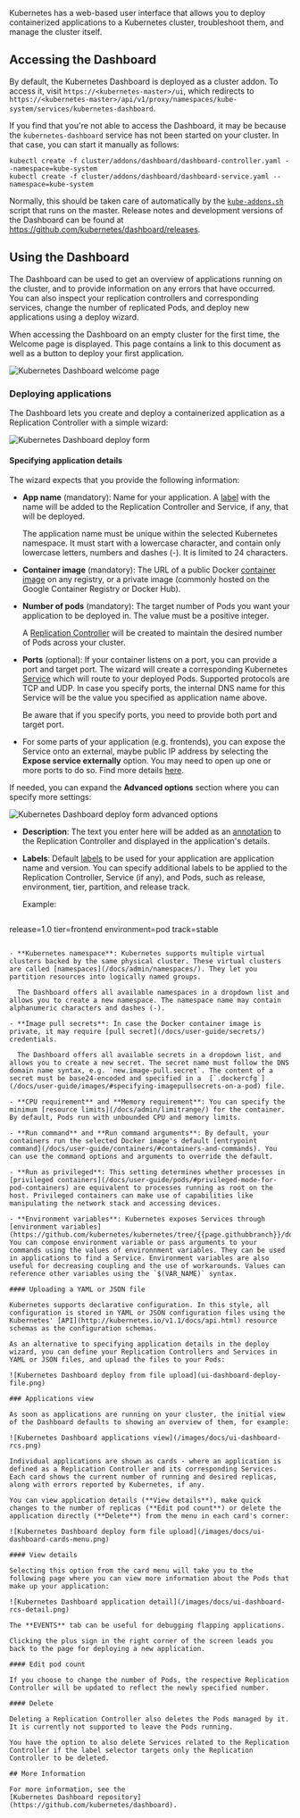 ---
---


Kubernetes has a web-based user interface that allows you to deploy containerized
applications to a Kubernetes cluster, troubleshoot them, and manage the cluster itself.

## Accessing the Dashboard

By default, the Kubernetes Dashboard is deployed as a cluster addon. To access it, visit
`https://<kubernetes-master>/ui`, which redirects to
`https://<kubernetes-master>/api/v1/proxy/namespaces/kube-system/services/kubernetes-dashboard`.

If you find that you're not able to access the Dashboard, it may be because the
`kubernetes-dashboard` service has not been started on your cluster. In that case,
you can start it manually as follows:

```shell
kubectl create -f cluster/addons/dashboard/dashboard-controller.yaml --namespace=kube-system
kubectl create -f cluster/addons/dashboard/dashboard-service.yaml --namespace=kube-system
```

Normally, this should be taken care of automatically by the
[`kube-addons.sh`](http://releases.k8s.io/{{page.githubbranch}}/cluster/saltbase/salt/kube-addons/kube-addons.sh)
script that runs on the master. Release notes and development versions of the Dashboard can be
found at https://github.com/kubernetes/dashboard/releases.

## Using the Dashboard

The Dashboard can be used to get an overview of applications running on the cluster, and to provide information on any errors that have occurred. You can also inspect your replication controllers and corresponding services, change the number of replicated Pods, and deploy new applications using a deploy wizard.

When accessing the Dashboard on an empty cluster for the first time, the Welcome page is displayed. This page contains a link to this document as well as a button to deploy your first application.

![Kubernetes Dashboard welcome page](/images/docs/ui-dashboard-zerostate.png)

### Deploying applications

The Dashboard lets you create and deploy a containerized application as a Replication Controller with a simple wizard:

![Kubernetes Dashboard deploy form](/images/docs/ui-dashboard-deploy-simple.png)

#### Specifying application details

The wizard expects that you provide the following information:

- **App name** (mandatory): Name for your application. A [label](/docs/user-guide/labels/) with the name will be added to the Replication Controller and Service, if any, that will be deployed.

  The application name must be unique within the selected Kubernetes namespace. It must start with a lowercase character, and contain only lowercase letters, numbers and dashes (-). It is limited to 24 characters.

- **Container image** (mandatory): The URL of a public Docker [container image](/docs/user-guide/images/) on any registry, or a private image (commonly hosted on the Google Container Registry or Docker Hub).

- **Number of pods** (mandatory): The target number of Pods you want your application to be deployed in. The value must be a positive integer.

  A [Replication Controller](/docs/user-guide/replication-controller/) will be created to maintain the desired number of Pods across your cluster.

- **Ports** (optional): If your container listens on a port, you can provide a port and target port. The wizard will create a corresponding Kubernetes [Service](http://kubernetes.io/v1.1/docs/user-guide/services.html) which will route to your deployed Pods. Supported protocols are TCP and UDP. In case you specify ports, the internal DNS name for this Service will be the value you specified as application name above.

  Be aware that if you specify ports, you need to provide both port and target port.

- For some parts of your application (e.g. frontends), you can expose the Service onto an external, maybe public IP address by selecting the **Expose service externally** option. You may need to open up one or more ports to do so. Find more details [here](/docs/user-guide/services-firewalls/).

If needed, you can expand the **Advanced options** section where you can specify more settings:

![Kubernetes Dashboard deploy form advanced options](/images/docs/ui-dashboard-deploy-more.png)

- **Description**: The text you enter here will be added as an [annotation](/docs/user-guide/annotations/) to the Replication Controller and displayed in the application's details.

- **Labels**: Default [labels](/docs/user-guide/labels/) to be used for your application are application name and version. You can specify additional labels to be applied to the Replication Controller, Service (if any), and Pods, such as release, environment, tier, partition, and release track.

  Example:

  ```conf
release=1.0
tier=frontend
environment=pod
track=stable
```

- **Kubernetes namespace**: Kubernetes supports multiple virtual clusters backed by the same physical cluster. These virtual clusters are called [namespaces](/docs/admin/namespaces/). They let you partition resources into logically named groups.

  The Dashboard offers all available namespaces in a dropdown list and allows you to create a new namespace. The namespace name may contain alphanumeric characters and dashes (-).

- **Image pull secrets**: In case the Docker container image is private, it may require [pull secret](/docs/user-guide/secrets/) credentials.

  The Dashboard offers all available secrets in a dropdown list, and allows you to create a new secret. The secret name must follow the DNS domain name syntax, e.g. `new.image-pull.secret`. The content of a secret must be base24-encoded and specified in a  [`.dockercfg`](/docs/user-guide/images/#specifying-imagepullsecrets-on-a-pod) file.

- **CPU requirement** and **Memory requirement**: You can specify the minimum [resource limits](/docs/admin/limitrange/) for the container. By default, Pods run with unbounded CPU and memory limits.

- **Run command** and **Run command arguments**: By default, your containers run the selected Docker image's default [entrypoint command](/docs/user-guide/containers/#containers-and-commands). You can use the command options and arguments to override the default.

- **Run as privileged**: This setting determines whether processes in [privileged containers](/docs/user-guide/pods/#privileged-mode-for-pod-containers) are equivalent to processes running as root on the host. Privileged containers can make use of capabilities like manipulating the network stack and accessing devices.

- **Environment variables**: Kubernetes exposes Services through [environment variables](https://github.com/kubernetes/kubernetes/tree/{{page.githubbranch}}/docs/design/expansion.md). You can compose environment variable or pass arguments to your commands using the values of environnment variables. They can be used in applications to find a Service. Environment variables are also useful for decreasing coupling and the use of workarounds. Values can reference other variables using the `$(VAR_NAME)` syntax.

#### Uploading a YAML or JSON file

Kubernetes supports declarative configuration. In this style, all configuration is stored in YAML or JSON configuration files using the Kubernetes' [API](http://kubernetes.io/v1.1/docs/api.html) resource schemas as the configuration schemas.

As an alternative to specifying application details in the deploy wizard, you can define your Replication Controllers and Services in YAML or JSON files, and upload the files to your Pods:

![Kubernetes Dashboard deploy from file upload](ui-dashboard-deploy-file.png)

### Applications view

As soon as applications are running on your cluster, the initial view of the Dashboard defaults to showing an overview of them, for example:

![Kubernetes Dashboard applications view](/images/docs/ui-dashboard-rcs.png)

Individual applications are shown as cards - where an application is defined as a Replication Controller and its corresponding Services. Each card shows the current number of running and desired replicas, along with errors reported by Kubernetes, if any.

You can view application details (**View details**), make quick changes to the number of replicas (**Edit pod count**) or delete the application directly (**Delete**) from the menu in each card's corner:

![Kubernetes Dashboard deploy form file upload](/images/docs/ui-dashboard-cards-menu.png)

#### View details

Selecting this option from the card menu will take you to the following page where you can view more information about the Pods that make up your application:

![Kubernetes Dashboard application detail](/images/docs/ui-dashboard-rcs-detail.png)

The **EVENTS** tab can be useful for debugging flapping applications.

Clicking the plus sign in the right corner of the screen leads you back to the page for deploying a new application.

#### Edit pod count

If you choose to change the number of Pods, the respective Replication Controller will be updated to reflect the newly specified number.

#### Delete

Deleting a Replication Controller also deletes the Pods managed by it. It is currently not supported to leave the Pods running.

You have the option to also delete Services related to the Replication Controller if the label selector targets only the Replication Controller to be deleted.

## More Information

For more information, see the
[Kubernetes Dashboard repository](https://github.com/kubernetes/dashboard).

